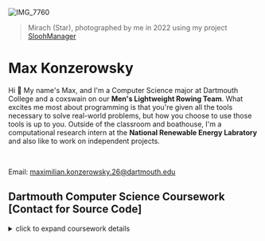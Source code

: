 ![IMG_7760](https://github.com/user-attachments/assets/86ebfee5-16e9-483c-970a-82c8e0775c4b)
>Mirach (Star), photographed by me in 2022 using my project [SloohManager](https://github.com/maxk7/SloohManager)

# Max Konzerowsky

Hi 👋 My name's Max, and I'm a Computer Science major at Dartmouth College and a coxswain on our __Men's Lightweight Rowing Team__. 
What excites me most about programming is that you're given all the tools necessary to solve real-world problems, but how you choose to use those tools is up to you. 
Outside of the classroom and boathouse, I'm a computational research intern at the __National Renewable Energy Labratory__ and also like to work on independent projects.

</br>

Email: maximilian.konzerowsky.26@dartmouth.edu

## Dartmouth Computer Science Coursework [Contact for Source Code]

<details>
<summary> click to expand coursework details </summary>

</br>

**Algorithms and Data Structures**

**Theory of Computation**

**Semantic and Declarative Technologies (Prolog)**
- HW 2: Solving a Skyscraper Sudoku Puzzle in Prolog with Constraint Programming
- HW 1: Solving a Sudoku Puzzle in Prolog

**Mobile Software Development (Kotlin, Android Studio) **
- Final Project: Hangman Game
- HW 3: Weather App
- HW 2: Shopping List App
- HW 1: Minesweeper Game

**Foundations of Applied Computer Science (Python)**
- HW 6: Non-linear Optimization & Inverse Kinematics
- HW 5: Probability, CLT & Monte Carlo
- HW 4: Least Squares & Seamless Copy/Paste
- HW 3: Least Squares & Ballistic Motion
- HW 2: Geometric Transformations
- HW 1: Linear Systems in NumPy

**Software Design and Implementation (C, Bash)**
- Tiny Search Engine
  - HW 6: Querier
  - HW 5: Indexer
  - HW 4: Crawler
- HW 3: Data Structures in C (set, counters, hashtable)
- HW 2: Small Programs in C (chill, words, histo)
- HW 1: Command Line, Basic Shell Commands, an Editor, and a Small Bash Program

**Discrete Mathematics for Computer Science**

**Problem Solving via Object-Oriented Programming (Java)**
- HW 6: Collaborative Graphical Editor
- HW 5: Part of Speech Tagger
- HW 4: Social Network Analysis Game
- HW 3: Huffman Encoding to Compress and Decompress
- HW 2: Point Quadtree and Collision
- HW 1: Webcam-Based Painting Program
  
**Intro to Programming (Python)**
</details>

